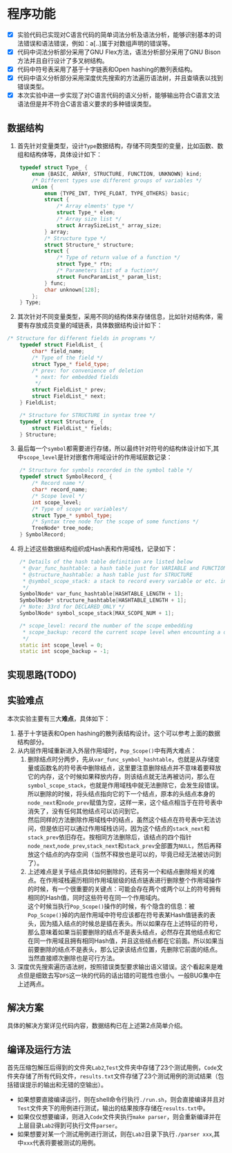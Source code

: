 # 程序功能
- [x] 实验代码已实现对C语言代码的简单词法分析及语法分析，能够识别基本的词法错误和语法错误，例如：a[..]属于对数组声明的错误等。
- [x] 代码中词法分析部分采用了GNU Flex方法，语法分析部分采用了GNU Bison方法并且自行设计了多叉树结构。 
- [x] 代码中符号表采用了基于十字链表和Open hashing的散列表结构。
- [x] 代码中语义分析部分采用深度优先搜索的方法遍历语法树，并且查填表以找到错误类型。 
- [x] 本次实验中进一步实现了对C语言代码的语义分析，能够输出符合C语言文法语法但是并不符合C语言语义要求的多种错误类型。
## 数据结构
1. 首先针对变量类型，设计``Type``数据结构，存储不同类型的变量，比如函数、数组和结构体等，具体设计如下：
```cpp
    typedef struct Type_ {
        enum {BASIC, ARRAY, STRUCTURE, FUNCTION, UNKNOWN} kind;
        /* Different types use different groups of variables */
        union {
            enum {TYPE_INT, TYPE_FLOAT, TYPE_OTHERS} basic;
            struct {
                /* Array elments' type */
                struct Type_* elem;
                /* Array size list */
                struct ArraySizeList_* array_size;
            } array;
            /* Structure type */
            struct Structure_* structure;
            struct {
                /* Type of return value of a function */
                struct Type_* rtn;
                /* Parameters list of a fuction*/
                struct FuncParamList_* param_list;
            } func;
            char unknown[128];
        };
    } Type; 
```
2. 其次针对不同变量类型，采用不同的结构体来存储信息，比如针对结构体，需要有存放成员变量的域链表，具体数据结构设计如下：
```cpp
/* Structure for different fields in programs */
    typedef struct FieldList_ {
        char* field_name;
        /* Type of the field */
        struct Type_* field_type;
        /* prev: for convenience of deletion
         * next: for embedded fields 
         */
        struct FieldList_* prev;
        struct FieldList_* next;
    } FieldList;

    /* Structure for STRUCTURE in syntax tree */
    typedef struct Structure_ {
        struct FieldList_* fields;
    } Structure;
```
3. 最后每一个``symbol``都需要进行存储，所以最终针对符号的结构体设计如下,其中``scope_level``是针对嵌套作用域设计的作用域层数记录：
```cpp
    /* Structure for symbols recorded in the symbol table */
    typedef struct SymbolRecord_ {
        /* Record name */
        char* record_name;
        /* Scope level */
        int scope_level;
        /* Type of scope or variables*/
        struct Type_* symbol_type;
        /* Syntax tree node for the scope of some functions */
        TreeNode* tree_node;
    } SymbolRecord;
```
4. 将上述这些数据结构组织成Hash表和作用域栈，记录如下：
```cpp
    /* Details of the hash table definition are listed below 
     * @var_func_hashtable: a hash table just for VARIABLE and FUNCTION
     * @structure_hashtable: a hash table just for STRUCTURE
     * @symbol_scope_stack: a stack to record every variable or etc. in the same scope
     */
    SymbolNode* var_func_hashtable[HASHTABLE_LENGTH + 1];
    SymbolNode* structure_hashtable[HASHTABLE_LENGTH + 1];
    /* Note: 33rd for DECLARED_ONLY */
    SymbolNode* symbol_scope_stack[MAX_SCOPE_NUM + 1]; 

    /* scope_level: record the number of the scope embedding
     * scope_backup: record the current scope level when encounting a declared but not defined functions and restore the scope level later
     */
    static int scope_level = 0;
    static int scope_backup = -1; 
```
## 实现思路(TODO)
## 实验难点
本次实验主要有三大**难点**，具体如下：  
1. 基于十字链表和Open hashing的散列表结构设计。这个可以参考上面的数据结构部分。
2. 从内层作用域重新进入外层作用域时，``Pop_Scope()``中有两大难点：  
    1. 删除结点时分两步，先从``var_func_symbol_hashtable``，也就是从存储变量或函数名的符号表中删除结点，这里要注意删除结点并不意味着要释放它的内存，这个时候如果释放内存，则该结点就无法再被访问，那么在``symbol_scope_stack``，也就是作用域栈中就无法删除它，会发生段错误。  
    所以删除的时候，将头结点指向它的下一个结点，原本的头结点本身的``node_next``和``node_prev``赋值为空，这样一来，这个结点相当于在符号表中消失了，没有任何其他结点可以访问到它。  
    然后同样的方法删除作用域栈中的结点，虽然这个结点在符号表中无法访问，但是依旧可以通过作用域栈访问，因为这个结点的``stack_next``和``stack_prev``依旧存在。按相同方法删除后，该结点的四个指针``node_next``,``node_prev``,``stack_next``和``stack_prev``全部置为``NULL``，然后再释放这个结点的内存空间（当然不释放也是可以的，毕竟已经无法被访问到了）。
    2. 上述难点是关于结点具体如何删除的，还有另一个和结点删除相关的难点。在作用域栈遍历相同作用域层级的结点链表进行删除整个作用域操作的时候，有一个很重要的关键点：可能会存在两个或两个以上的符号拥有相同的Hash值，同时这些符号在同一个作用域内。  
    这个时候当执行``Pop_Scope()``操作的时候，有个隐含的信息：被``Pop_Scope()``掉的内层作用域中符号应该都在符号表某Hash值链表的表头，因为插入结点的时候总是插在表头。所以如果存在上述特征的符号，那么意味着如果当前要删除的结点不是表头结点，必然存在其他结点和它在同一作用域且拥有相同Hash值，并且这些结点都在它前面。所以如果当前要删除的结点不是表头，那么记录该结点位置，先删除它前面的结点。当然直接顺次删除也是可行方法。
3. 深度优先搜索遍历语法树，按照错误类型要求输出语义错误。这个看起来是难点但是细致去写``DFS``这一块的代码的话出错的可能性也很小。一般BUG集中在上述两点。
## 解决方案
具体的解决方案详见代码内容，数据结构已在上述第2点简单介绍。
## 编译及运行方法
首先压缩包解压后得到的文件夹``Lab2``,``Test``文件夹中存储了23个测试用例，``Code``文件夹存储了所有代码文件，``results.txt``文件存储了23个测试用例的测试结果（包括错误提示的输出和无错的空输出）。
- 如果想要直接编译运行，则在shell命令行执行``./run.sh``，则会直接编译并且对``Test``文件夹下的用例进行测试，输出的结果按序存储在``results.txt``中。
- 如果仅仅想要编译，则进入``Code``文件夹执行``make parser``，则会重新编译并在上层目录``Lab2``得到可执行文件``parser``。
- 如果想要对某一个测试用例进行测试，则在``Lab2``目录下执行``./parser xxx``,其中``xxx``代表将要被测试的用例。
